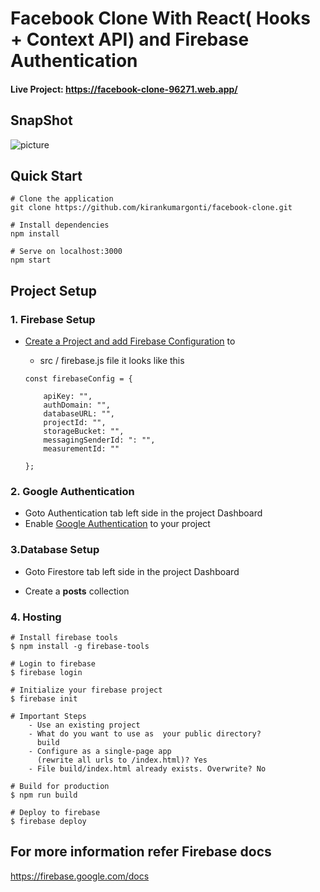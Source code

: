 # Facebook Clone With React( Hooks + Context API) and Firebase Authentication

#### Live Project: https://facebook-clone-96271.web.app/

## SnapShot
![picture](https://res.cloudinary.com/kirankumargonti/image/upload/v1599566713/GituHub/facebook_ikpj8z.png)

## Quick Start

    # Clone the application
    git clone https://github.com/kirankumargonti/facebook-clone.git

    # Install dependencies
    npm install

    # Serve on localhost:3000
    npm start


## Project Setup

### 1. Firebase Setup

- [ Create a Project and add Firebase Configuration](https://firebase.google.com/docs/web/setup) to

  - src / firebase.js file it looks like this

  ```
  const firebaseConfig = {

      apiKey: "",
      authDomain: "",
      databaseURL: "",
      projectId: "",
      storageBucket: "",
      messagingSenderId: ": "",
      measurementId: ""

  };
  ```

### 2. Google Authentication

- Goto Authentication tab left side in the project Dashboard
- Enable [Google Authentication](https://firebase.google.com/docs/auth/web/google-signin) to your project


### 3.Database Setup
  - Goto Firestore tab left side in the project Dashboard

  - Create a  **posts** collection

### 4. Hosting

    # Install firebase tools
    $ npm install -g firebase-tools

    # Login to firebase
    $ firebase login

    # Initialize your firebase project
    $ firebase init

    # Important Steps
        - Use an existing project
        - What do you want to use as  your public directory?
          build
        - Configure as a single-page app 
          (rewrite all urls to /index.html)? Yes
        - File build/index.html already exists. Overwrite? No

    # Build for production
    $ npm run build

    # Deploy to firebase
    $ firebase deploy


## For more information refer Firebase docs 
https://firebase.google.com/docs
